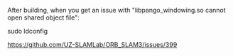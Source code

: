 After building, when you get an issue with "libpango_windowing.so cannot open shared object file":

sudo ldconfig

https://github.com/UZ-SLAMLab/ORB_SLAM3/issues/399


